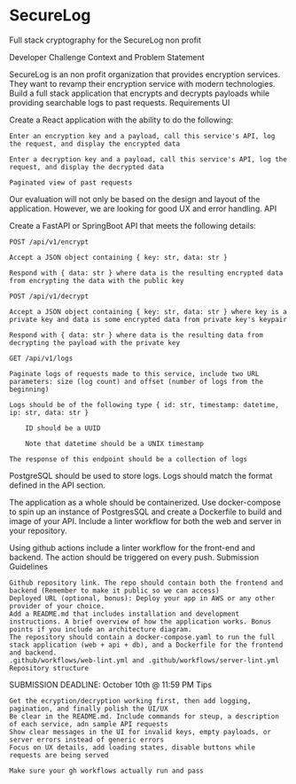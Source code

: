 # SecureLog
Full stack cryptography for the SecureLog non profit


Developer Challenge
Context and Problem Statement

SecureLog is an non profit organization that provides encryption services. They want to revamp their encryption service with modern technologies. Build a full stack application that encrypts and decrypts payloads while providing searchable logs to past requests.
Requirements
UI

Create a React application with the ability to do the following:

    Enter an encryption key and a payload, call this service's API, log the request, and display the encrypted data

    Enter a decryption key and a payload, call this service's API, log the request, and display the decrypted data

    Paginated view of past requests

Our evaluation will not only be based on the design and layout of the application. However, we are looking for good UX and error handling.
API

Create a FastAPI or SpringBoot API that meets the following details:

    POST /api/v1/encrypt

    Accept a JSON object containing { key: str, data: str }

    Respond with { data: str } where data is the resulting encrypted data from encrypting the data with the public key

    POST /api/v1/decrypt

    Accept a JSON object containing { key: str, data: str } where key is a private key and data is some encrypted data from private key's keypair

    Respond with { data: str } where data is the resulting data from decrypting the payload with the private key

    GET /api/v1/logs

    Paginate logs of requests made to this service, include two URL parameters: size (log count) and offset (number of logs from the beginning)

    Logs should be of the following type { id: str, timestamp: datetime, ip: str, data: str }

        ID should be a UUID

        Note that datetime should be a UNIX timestamp

    The response of this endpoint should be a collection of logs

PostgreSQL should be used to store logs. Logs should match the format defined in the API section.

The application as a whole should be containerized. Use docker-compose to spin up an instance of PostgresSQL and create a Dockerfile to build and image of your API. Include a linter workflow for both the web and server in your repository.

Using github actions include a linter workflow for the front-end and backend. The action should be triggered on every push.
Submission Guidelines

    Github repository link. The repo should contain both the frontend and backend (Remember to make it public so we can access)
    Deployed URL (optional, bonus): Deploy your app in AWS or any other provider of your choice.
    Add a README.md that includes installation and development instructions. A brief overview of how the application works. Bonus points if you include an architecture diagram.
    The repository should contain a docker-compose.yaml to run the full stack application (web + api + db), and a Dockerfile for the frontend and backend.
    .github/workflows/web-lint.yml and .github/workflows/server-lint.yml
    Repository structure

SUBMISSION DEADLINE: October 10th @ 11:59 PM 
Tips

    Get the ecryption/decryption working first, then add logging, pagination, and finally polish the UI/UX
    Be clear in the README.md. Include commands for steup, a description of each service, adn sample API requests
    Show clear messages in the UI for invalid keys, empty payloads, or server errors instead of generic errors
    Focus on UX details, add loading states, disable buttons while requests are being served

    Make sure your gh workflows actually run and pass


